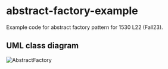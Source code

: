 # abstract-factory-example
Example code for abstract factory pattern for 1530 L22 (Fall23).

## UML class diagram

![AbstractFactory](https://github.com/pitt-1530/abstract-factory-example/assets/7714438/cd99168a-c452-4132-b0bc-6b991fbe58c7)
